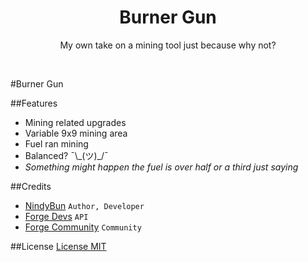 <h1 align="center"> Burner Gun </h1>
<p align="center"> My own take on a mining tool just because why not? </p>
<p data-comment="this fakes a line break">&zwnj;</p>

#Burner Gun

##Features
- Mining related upgrades
- Variable 9x9 mining area
- Fuel ran mining
- Balanced? ¯\\\_(ツ)_/¯
- *Something might happen the fuel is over half or a third just saying*

##Credits
- [NindyBun](https://github.com/NindyBun/BurnerGun) `Author, Developer`
- [Forge Devs](https://minecraftforge.net) `API`
- [Forge Community](https://forums.minecraftforge.net/) `Community`

##License
[License MIT](LICENSE.txt)
